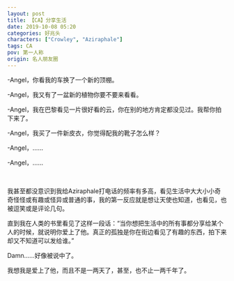 ```yaml
---
layout: post
title: 【CA】分享生活
date: 2019-10-08 05:20
categories: 好兆头
characters: ["Crowley", "Aziraphale"]
tags: CA
pov: 第一人称
origin: 名人朋友圈
---
```


-Angel，你看我的车换了一个新的顶棚。

-Angel，我又有了一盆新的植物你要不要来看看。

-Angel，我在巴黎看见一片很好看的云，你在别的地方肯定都没见过。我帮你拍下来了。

-Angel，我买了一件新皮衣，你觉得配我的靴子怎么样？

-Angel，……

-Angel，……

<br>

我甚至都没意识到我给Aziraphale打电话的频率有多高，看见生活中大大小小奇奇怪怪或有趣或怪异或普通的事，我的第一反应就是想让天使也知道，也看见，也被逗笑或是评论几句。

直到我在人类的书里看见了这样一段话：“当你想把生活中的所有事都分享给某个人的时候，就说明你爱上了他。真正的孤独是你在街边看见了有趣的东西，拍下来却又不知道可以发给谁。”

Damn……好像被说中了。

我想我是爱上了他，而且不是一两天了，甚至，也不止一两千年了。

